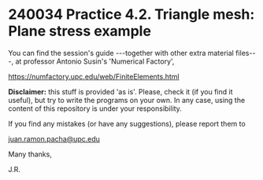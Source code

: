 # 240034 Practice 4.2. Triangle mesh: Plane stress example

You can find the session's guide ---together with other extra material files---,
at professor Antonio Susin's 'Numerical Factory', 

https://numfactory.upc.edu/web/FiniteElements.html

**Disclaimer:** this stuff is provided 'as is'. Please, check it (if you 
find it useful), but try to write the programs on your own. In any case, 
using the content of this repository is under your responsibility.

If you find any mistakes (or have any suggestions), please report them to 

juan.ramon.pacha@upc.edu 

Many thanks,

J.R.
